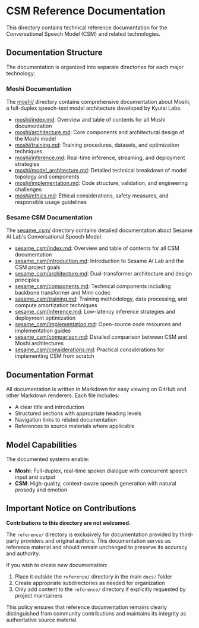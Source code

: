 # CSM Reference Documentation

This directory contains technical reference documentation for the Conversational Speech Model (CSM) and related technologies.

## Documentation Structure

The documentation is organized into separate directories for each major technology:

### Moshi Documentation

The [moshi/](./moshi/) directory contains comprehensive documentation about Moshi, a full-duplex speech-text model architecture developed by Kyutai Labs.

- [moshi/index.md](./moshi/index.md): Overview and table of contents for all Moshi documentation
- [moshi/architecture.md](./moshi/architecture.md): Core components and architectural design of the Moshi model
- [moshi/training.md](./moshi/training.md): Training procedures, datasets, and optimization techniques
- [moshi/inference.md](./moshi/inference.md): Real-time inference, streaming, and deployment strategies
- [moshi/model_architecture.md](./moshi/model_architecture.md): Detailed technical breakdown of model topology and components
- [moshi/implementation.md](./moshi/implementation.md): Code structure, validation, and engineering challenges
- [moshi/ethics.md](./moshi/ethics.md): Ethical considerations, safety measures, and responsible usage guidelines

### Sesame CSM Documentation

The [sesame_csm/](./sesame_csm/) directory contains detailed documentation about Sesame AI Lab's Conversational Speech Model.

- [sesame_csm/index.md](./sesame_csm/index.md): Overview and table of contents for all CSM documentation
- [sesame_csm/introduction.md](./sesame_csm/introduction.md): Introduction to Sesame AI Lab and the CSM project goals
- [sesame_csm/architecture.md](./sesame_csm/architecture.md): Dual-transformer architecture and design principles
- [sesame_csm/components.md](./sesame_csm/components.md): Technical components including backbone transformer and Mimi codec
- [sesame_csm/training.md](./sesame_csm/training.md): Training methodology, data processing, and compute amortization techniques
- [sesame_csm/inference.md](./sesame_csm/inference.md): Low-latency inference strategies and deployment optimization
- [sesame_csm/implementation.md](./sesame_csm/implementation.md): Open-source code resources and implementation guides
- [sesame_csm/comparison.md](./sesame_csm/comparison.md): Detailed comparison between CSM and Moshi architectures
- [sesame_csm/considerations.md](./sesame_csm/considerations.md): Practical considerations for implementing CSM from scratch

## Documentation Format

All documentation is written in Markdown for easy viewing on GitHub and other Markdown renderers. Each file includes:

- A clear title and introduction
- Structured sections with appropriate heading levels
- Navigation links to related documentation
- References to source materials where applicable

## Model Capabilities

The documented systems enable:

- **Moshi**: Full-duplex, real-time spoken dialogue with concurrent speech input and output
- **CSM**: High-quality, context-aware speech generation with natural prosody and emotion

## Important Notice on Contributions

**Contributions to this directory are not welcomed.**

The `reference/` directory is exclusively for documentation provided by third-party providers and original authors. This documentation serves as reference material and should remain unchanged to preserve its accuracy and authority.

If you wish to create new documentation:

1. Place it outside the `reference/` directory in the main `docs/` folder
2. Create appropriate subdirectories as needed for organization
3. Only add content to the `reference/` directory if explicitly requested by project maintainers

This policy ensures that reference documentation remains clearly distinguished from community contributions and maintains its integrity as authoritative source material.